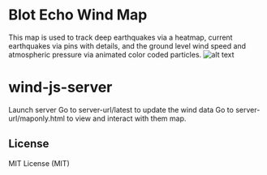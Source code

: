 # Blot Echo Wind Map
This map is used to track deep earthquakes via a heatmap, current earthquakes via pins with details, and the ground level wind speed and atmospheric pressure via animated color coded particles.
![alt text](https://github.com/ClecknerT/BlotWindMap/blob/master/BlotMap.png?raw=true)

# wind-js-server
Launch server
Go to server-url/latest to update the wind data
Go to server-url/maponly.html to view and interact with them map.

## License
MIT License (MIT)